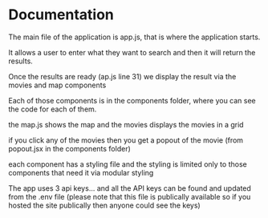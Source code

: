 # Documentation

The main file of the application is app.js, that is where the application starts.

It allows a user to enter what they want to search and then it will return the results.

Once the results are ready (ap.js line 31) we display the result via the movies and map components

Each of those components is in the components folder, where you can see the code for each of them.

the map.js shows the map and the movies displays the movies in a grid

if you click any of the movies then you get a popout of the movie (from popout.jsx in the components folder)

each component has a styling file and the styling is limited only to those components that need it via modular styling

The app uses 3 api keys...
and all the API keys can be found and updated from the .env file (please note that this file is publically available so if you hosted the site publically then anyone could see the keys)

